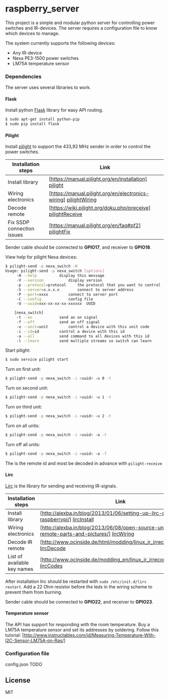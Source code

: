 # raspberry_server
This project is a simple and modular python server for controlling power switches and IR-devices. The server requires a configuration file to know which devices to manage.

The system currently supports the following devices:
  - Any IR-device
  - Nexa PE3-1500 power switches
  - LM75A temperature sensor

### Dependencies
The server uses several libraries to work. 

#### Flask
Install python [Flask] library for easy API routing.

```sh
$ sudo apt-get install python-pip
$ sudo pip install flask
```

#### Pilight
Install [pilight] to support the 433,92 MHz sender in order to control the power switches.

| Installation steps | Link |
| ------ | ------ |
| Install library | [https://manual.pilight.org/en/installation] [pilight] |
| Wiring electronics | [https://manual.pilight.org/en/electronics-wiring] [pilightWiring] |
| Decode remote | [https://wiki.pilight.org/doku.php/preceive] [pilightReceive] |
| Fix SSDP connection issues | [https://manual.pilight.org/en/faq#pf2] [pilightFix]

Sender cable should be connected to **GPIO17**, and receiver to **GPIO18**.

View help for pilight Nexa devices:
```sh
$ pilight-send -p nexa_switch -H
Usage: pilight-send -p nexa_switch [options]
	 -H --help			display this message
	 -V --version			display version
	 -p --protocol=protocol		the protocol that you want to control
	 -S --server=x.x.x.x		connect to server address
	 -P --port=xxxx			connect to server port
	 -C --config			config file
	 -U --uuid=xxx-xx-xx-xx-xxxxxx	UUID

	[nexa_switch]
	 -t --on			send an on signal
	 -f --off			send an off signal
	 -u --unit=unit			control a device with this unit code
	 -i --id=id			control a device with this id
	 -a --all			send command to all devices with this id
	 -l --learn			send multiple streams so switch can learn
```

Start pilight:
```sh
$ sudo service pilight start
```

Turn on first unit:
```sh
$ pilight-send -p nexa_switch -i <uuid> -u 0 -t
```

Turn on second unit:
```sh
$ pilight-send -p nexa_switch -i <uuid> -u 1 -t
```

Turn on third unit:
```sh
$ pilight-send -p nexa_switch -i <uuid> -u 2 -t
```

Turn on all units:
```sh
$ pilight-send -p nexa_switch -i <uuid> -a -t
```

Turn off all units:
```sh
$ pilight-send -p nexa_switch -i <uuid> -a -f
```

The <uuid> is the remote id and most be decoded in advance with ```pilight-receive```

#### Lirc
[Lirc] is the library for sending and receiving IR-signals.

| Installation steps | Link |
| ------ | ------ |
| Install library | [http://alexba.in/blog/2013/01/06/setting-up-lirc-on-the-raspberrypi/] [lircInstall] |
| Wiring electronics | [http://alexba.in/blog/2013/06/08/open-source-universal-remote-parts-and-pictures/] [lircWiring] |
| Decode IR remote | [http://www.ocinside.de/html/modding/linux_ir_irrecord_guide.html] [lircDecode] |
| List of available key names | [http://www.ocinside.de/modding_en/linux_ir_irrecord_list/] [lircCodes]

After installation lirc should be restarted with ```sudo /etc/init.d/lirc restart```. Add a 22 Ohm resistor before the leds in the wiring scheme to prevent them from burning.

Sender cable should be connected to **GPIO22**, and receiver to **GPIO23**.

#### Temperature sensor
The API has support for responding with the room temperature. Buy a LM75A temperature sensor and set its addresses by soldering. Follow this tutorial: [http://www.instructables.com/id/Measuring-Temperature-With-I2C-Sensor-LM75A-on-Ras/]

### Configuration file
config.json
TODO

License
----

MIT

   [flask]: <http://flask.pocoo.org/>
   [pilight]: <https://manual.pilight.org/en/installation>
   [pilightReceive]: <https://wiki.pilight.org/doku.php/preceive>
   [pilightFix]: <https://manual.pilight.org/en/faq#pf2>
   [pilightWiring]: <https://manual.pilight.org/en/electronics-wiring>
   [Lirc]: <http://www.lirc.org/>
   [lircInstall]: <http://alexba.in/blog/2013/01/06/setting-up-lirc-on-the-raspberrypi/>
   [lircCodes]: <http://www.ocinside.de/modding_en/linux_ir_irrecord_list/>
   [lircDecode]: <http://www.ocinside.de/html/modding/linux_ir_irrecord_guide.html>
   [lircWiring]: <http://alexba.in/blog/2013/06/08/open-source-universal-remote-parts-and-pictures/>
